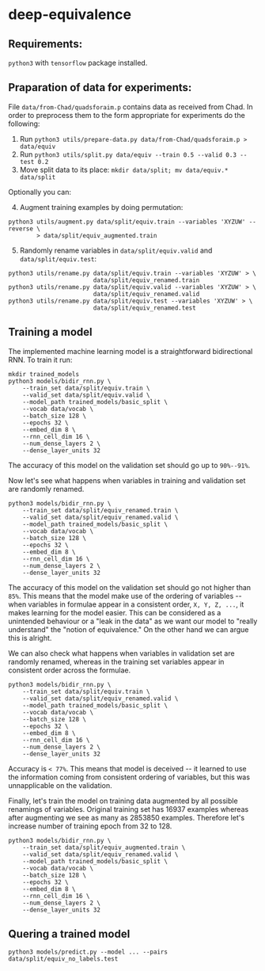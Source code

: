 # deep-equivalence

## Requirements:
`python3` with `tensorflow` package installed.

## Praparation of data for experiments:

File `data/from-Chad/quadsforaim.p` contains data as received from Chad. In order
to preprocess them to the form appropriate for experiments do the following:
1. Run `python3 utils/prepare-data.py data/from-Chad/quadsforaim.p > data/equiv`
2. Run `python3 utils/split.py data/equiv --train 0.5 --valid 0.3 --test 0.2`
3. Move split data to its place: `mkdir data/split; mv data/equiv.* data/split`

Optionally you can:

4. Augment training examples by doing permutation:
```
python3 utils/augment.py data/split/equiv.train --variables 'XYZUW' --reverse \
		> data/split/equiv_augmented.train
```
5. Randomly rename variables in `data/split/equiv.valid` and
   `data/split/equiv.test`:
```
python3 utils/rename.py data/split/equiv.train --variables 'XYZUW' > \
						data/split/equiv_renamed.train
python3 utils/rename.py data/split/equiv.valid --variables 'XYZUW' > \
						data/split/equiv_renamed.valid
python3 utils/rename.py data/split/equiv.test --variables 'XYZUW' > \
						data/split/equiv_renamed.test
```

## Training a model

The implemented machine learning model is a straightforward bidirectional RNN.
To train it run:
```
mkdir trained_models
python3 models/bidir_rnn.py \
	--train_set data/split/equiv.train \
	--valid_set data/split/equiv.valid \
	--model_path trained_models/basic_split \
	--vocab data/vocab \
	--batch_size 128 \
	--epochs 32 \
	--embed_dim 8 \
	--rnn_cell_dim 16 \
	--num_dense_layers 2 \
	--dense_layer_units 32
```
The accuracy of this model on the validation set should go up to `90%--91%`.

Now let's see what happens when variables in training and validation set are
randomly renamed.
```
python3 models/bidir_rnn.py \
	--train_set data/split/equiv_renamed.train \
	--valid_set data/split/equiv_renamed.valid \
	--model_path trained_models/basic_split \
	--vocab data/vocab \
	--batch_size 128 \
	--epochs 32 \
	--embed_dim 8 \
	--rnn_cell_dim 16 \
	--num_dense_layers 2 \
	--dense_layer_units 32
```
The accuracy of this model on the validation set should go not higher than `85%`.
This means that the model make use of the ordering of variables -- when variables
in formulae appear in a consistent order, `X, Y, Z, ...`, it makes learning for
the model easier. This can be considered as a unintended behaviour or a "leak
in the data" as we want our model to "really understand" the "notion of
equivalence." On the other hand we can argue this is alright.

We can also check what happens when variables in validation set are randomly
renamed, whereas in the training set variables appear in consistent order across
the formulae.
```
python3 models/bidir_rnn.py \
	--train_set data/split/equiv.train \
	--valid_set data/split/equiv_renamed.valid \
	--model_path trained_models/basic_split \
	--vocab data/vocab \
	--batch_size 128 \
	--epochs 32 \
	--embed_dim 8 \
	--rnn_cell_dim 16 \
	--num_dense_layers 2 \
	--dense_layer_units 32
```
Accuracy is `< 77%`. This means that model is deceived -- it learned to use the
information coming from consistent ordering of variables, but this was
unnapplicable on the validation.

Finally, let's train the model on training data augmented by all possible
renamings of variables. Original training set has 16937 examples whereas after
augmenting we see as many as 2853850 examples. Therefore let's increase number
of training epoch from 32 to 128.
```
python3 models/bidir_rnn.py \
	--train_set data/split/equiv_augmented.train \
	--valid_set data/split/equiv_renamed.valid \
	--model_path trained_models/basic_split \
	--vocab data/vocab \
	--batch_size 128 \
	--epochs 32 \
	--embed_dim 8 \
	--rnn_cell_dim 16 \
	--num_dense_layers 2 \
	--dense_layer_units 32
```


## Quering a trained model

```
python3 models/predict.py --model ... --pairs data/split/equiv_no_labels.test
```
